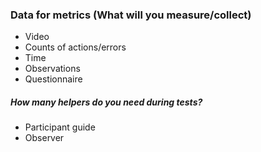 ### Data for metrics (What will you measure/collect)
- Video
- Counts of actions/errors
- Time
- Observations
- Questionnaire
##### How many helpers do you need during tests?
- Participant guide
- Observer
